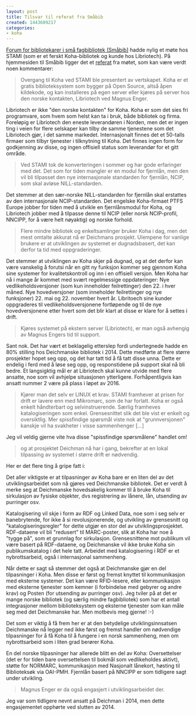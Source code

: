 ```yaml
---
layout: post
title: Tilsvar til referat fra Småbib
created: 1443609217
categories:
- koha
---
```

<p><a href="https://sites.google.com/site/smaabib/">Forum for bibliotekarer i små fagbibliotek (Småbib)</a> hadde nylig et møte hos STAMI (som er et ferskt Koha-bibliotek og kunde hos Libriotech). På hjemmesiden til Småbib ligger det et <a href="https://sites.google.com/site/smaabib/home/moetereferater-1/moeter-2015/moete-15-09-2015">referat</a> fra møtet, som kan være verdt noen kommentarer:</p>
<blockquote><p>Overgang til Koha ved STAMI ble presentert av vertskapet. Koha er et gratis biblioteksystem som bygger på Open Source, altså åpen kildekode, og kan installeres på egen server eller kjøres på server hos den norske kontakten, Libriotech ved Magnus Enger.</p></blockquote>
<p>Libriotech er ikke "den norske kontakten" for Koha. Koha er som det sies fri programvare, som hvem som helst kan ta i bruk, både bibliotek og firma. Foreløpig er Libriotech den eneste leverandøren i Norden, men det er ingen ting i veien for flere selskaper kan tilby de samme tjenestene som det Libriotech gjør, i det samme markedet. Internasjonalt finnes det et 50-talls firmaer som tilbyr tjenester i tilknytning til Koha. Det finnes ingen form for godkjenning av disse, og ingen offisiell status som leverandør for et gitt område.</p>
<blockquote><p>Ved STAMI tok de konverteringen i sommer og har gode erfaringer med det. Det som for tiden mangler er en modul for fjernlån, men den vil bli tilpasset den nye internasjonale standarden for fjernlån, NCIP, som skal avløse NILL-standarden.</p></blockquote>
<p>Det stemmer at den sær-norske NILL-standarden for fjernlån skal erstattes av den internasjonale NCIP-standarden. Det engelske Koha-firmaet PTFS Europe jobber for tiden med å utvikle en fjernlånsmodul for Koha, og Libriotech jobber med å tilpasse denne til NCIP (eller norsk NCIP-profil, NNCIPP, for å være helt nøyaktig) og norske forhold.</p>
<blockquote><p>Flere mindre bibliotek og enkeltsamlinger bruker Koha i dag, men det mest omtalte akkurat nå er Deichmans prosjekt. Ulempene for vanlige brukere er at utviklingen av systemet er dugnadsbasert, det kan derfor ta tid med oppgraderinger.</p></blockquote>
<p>Det stemmer at utviklingen av Koha skjer på dugnad, og at det derfor kan være vanskelig å forutsi når en gitt ny funksjon kommer seg gjennom Koha sine systemer for kvalitetskontroll og inn i en offisiell versjon. Men Koha har nå i mange år kommet med svært regelmessige oppdateringer: Nye vedlikeholdsversjoner (som kun inneholder feilrettinger) den 22. i hver måned. Nye hovedversjoner (som inneholder feilrettinger og nye funksjoner) 22. mai og 22. november hvert år. Libritoech sine kunder oppgraderes til vedlikeholdsversjonene fortløpende og til de nye hovedversjonene etter hvert som det blir klart at disse er klare for å settes i drift.</p>
<blockquote><p>Kjøres systemet på ekstern server (Libriotech), er man også avhengig av Magnus Engers tid til support.</p></blockquote>
<p>Sant nok. Det har vært et beklagelig etterslep fordi undertegnede hadde en 80% stilling hos Deichmanske bibliotek i 2014. Dette medførte at flere større prosjekter hopet seg opp, og det har tatt tid å få tatt disse unna. Dette er endelig i ferd med å løse seg opp, og responstidene på support skal nå bli bedre. Et langsigktig mål er at Libriotech skal kunne utvide med flere ansatte, noe som vil avhjelpe situasjonen ytterligere. Forhåpentligvis kan ansatt nummer 2 være på plass i løpet av 2016.</p>
<blockquote><p>Kjører man det selv er LINUX et krav. STAMI framhever at prisen for drift er lavere enn med Mikromarc, som de har forlatt. Koha er også enkelt håndterbart og selvinstruerende. Særlig framheves katalogiseringen som enkel. Grensesnittet slik det ble vist er enkelt og oversiktlig. Mer spissfindige spørsmål viste nok at "grunnversjonen" kanskje vil ha svakheter i visse sammenhenger [...]</p></blockquote>
<p>Jeg vil veldig gjerne vite hva disse "spissfindige spørsmålene" handlet om!</p>
<blockquote><p>og at prosjektet Deichman nå har i gang, bekrefter at en lokal tilpassing av systemet i større drift er nødvendig.</p></blockquote>
<p>Her er det flere ting å gripe fatt i:</p>
<p>Det aller viktigste er at tilpasninger av Koha bare er en liten del av det utviklingsarbeidet som nå gjøres ved Deichmanske bibliotek. Det er verdt å merke
seg at Deichmanske hovedsakelig kommer til å bruke Koha til sirkulasjon av fysiske objekter, dvs registrering av lånere, lån, utsending av purringer osv.</p>
<p>Katalogisering vil skje i form av RDF og Linked Data, noe som i seg selv er banebrytende, for ikke å si revolusjonerende, og utvikling av grensesnitt og "katalogiseringsregler" for dette utgjør en stor del av utviklingsprosjektet. RDF-dataene vil bli "redusert" til MARC-poster, slik at Koha har noe å "tygge på", som et grunnlag for sirkulasjon. Grensesnittene mot publikum vil være basert på RDF-dataene, og Deichmanske vil ikke bruke Koha sin publikumskatalog i det hele tatt. Arbeidet med katalogisering i RDF er et nybrottsarbeid, også i internasjonal sammenheng.</p>
<p>Når dette er sagt så stemmer det også at Deichmanske gjør en del tilpasninger i Koha. Men disse er først og fremst knyttet til kommunikasjon med eksterne systemer. Det kan være RFID-lesere, eller kommunikasjon med eksterne tjenester som kemner (i forbindelse med gebyrer og andre krav) og Posten (for utsending av purringer osv). Jeg tviler på at det er mange norske bibliotek (og særlig mindre fagbibliotek) som har et antall integrasjoner mellom biblioteksystem og eksterne tjenester som kan måle seg med det Deichmanske har. Men motbevis meg gjerne! :-)</p>
<p>Det som er viktig å få frem her er at den betydelige utviklingsinnsatsen Deichmanske nå legger ned ikke først og fremst handler om nødvendige tilpasninger for å få Koha til å fungere i en norsk sammenheng, men om nybrottsarbeid som i liten grad berører Koha.</p>
<p>En del norske tilpasninger har allerede blitt en del av Koha: Oversettelser (det er for tiden bare oversettelsen til bokmål som vedlikeholdes aktivt), støtte for NORMARC, kommunikasjon med Nasjonalt lånekort, høsting til Biblioteksøk via OAI-PMH. Fjernlån basert på NNCIPP er som tidligere sagt under utvikling.</p>
<blockquote><p>Magnus Enger er da også engasjert i utviklingsarbeidet der.</p></blockquote>
<p>Jeg var som tidligere nevnt ansatt på Deichman i 2014, men dette engasjementet opphørte ved slutten av 2014.</p>
